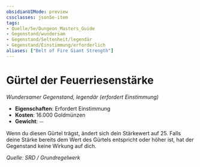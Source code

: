 ```yaml
---
obsidianUIMode: preview
cssclasses: json5e-item
tags:
- Quelle/5e/Dungeon_Masters_Guide
- Gegenstand/wundersam
- Gegenstand/Seltenheit/legendär
- Gegenstand/Einstimmung/erforderlich
aliases: ["Belt of Fire Giant Strength"]
---
```

# Gürtel der Feuerriesenstärke
*Wundersamer Gegenstand, legendär (erfordert Einstimmung)*  

- **Eigenschaften**: Erfordert Einstimmung
- **Kosten**: 16.000 Goldmünzen
- **Gewicht**: ⏤

Wenn du diesen Gürtel trägst, ändert sich dein Stärkewert auf 25. Falls deine Stärke bereits dem Wert des Gürtels entspricht oder höher ist, hat der Gegenstand keine Wirkung auf dich.

*Quelle: SRD / Grundregelwerk*